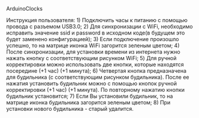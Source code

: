 ArduinoClocks

Инструкция пользователя:
	1) Подключить часы к питанию с помощью провода с разъемом USB3.0;
	2) Для синхронизации с WiFi, необходимо исправить значение ssid и password в исходном коде(в будущем
это будет заменено конфигурацией);
	3) Если подключение произошло успешно, то на матрице иконка WiFi
загорится зеленым цветом;
	4) После синхронизации, для установки времени из интернета нужно нажать кнопку с соответствующим
рисунком WiFi;
	5) Для ручной корректировки можно использовать две кнопки,
которые находятся посередине (+1 час) (+1 минута);
	6) Четвертая кнопка предназначена для будильника (с соответствующим рисунком будильника).
После ее нажатия установить будильник можно с помощью кнопок ручной корректировки (+1 час) (+1 минута).
По повторному нажатию кнопки будильник установится;
	7) Если Вы установили будильник, то на матрице иконка будильника загорится зеленым цветом;
	8) При установки нового будильника - старый удалится. 
